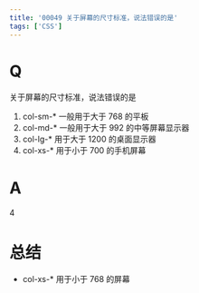 ```yaml
---
title: '00049 关于屏幕的尺寸标准，说法错误的是'
tags: ['CSS']
---
```


# Q

关于屏幕的尺寸标准，说法错误的是

1. col-sm-* 一般用于大于 768 的平板
2. col-md-* 一般用于大于 992 的中等屏幕显示器
3. col-lg-* 用于大于 1200 的桌面显示器
4. col-xs-* 用于小于 700 的手机屏幕

# A

4

# 总结

- col-xs-* 用于小于 768 的屏幕

<script>
  function func() {

  }
  
</script>